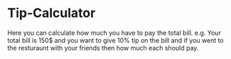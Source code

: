 # Tip-Calculator
 Here you can calculate how much you have to pay the total bill. e.g. Your total bill is 150$ and you want to give 10% tip on the bill and if you went to the resturaunt with your friends then how much each should pay.
 